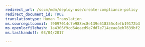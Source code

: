 ```yaml
---
redirect_url: /sccm/mdm/deploy-use/create-compliance-policy
redirect_document_id: TRUE
translationtype: Human Translation
ms.sourcegitcommit: f9097014c7e988ec8e139e518355c4efb19172b3
ms.openlocfilehash: 1a4306f9cd64eaed9e7dd7e714eeae8eb7639bf2
ms.lasthandoff: 03/04/2017

---
```


